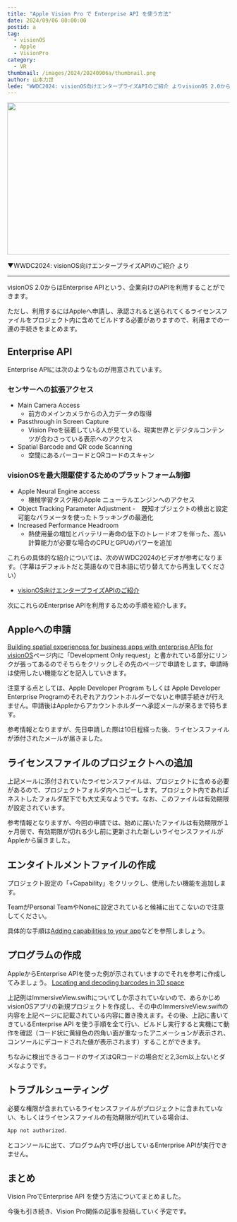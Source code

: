 ```yaml
---
title: "Apple Vision Pro で Enterprise API を使う方法"
date: 2024/09/06 00:00:00
postid: a
tag:
  - visionOS
  - Apple
  - VisionPro
category:
  - VR
thumbnail: /images/2024/20240906a/thumbnail.png
author: 山本力世
lede: "WWDC2024: visionOS向けエンタープライズAPIのご紹介 よりvisionOS 2.0からはEnterprise APIという、企業向けのAPIを利用することができます。ただし、利用するにはAppleへ申請し、承認されると送られてくるライセンスファイルをプロジェクト内に含めてビルドする必要がありますので、利用までの一連の手続きをまとめておきたいと思います。"
---
```

<img src="/images/2024/20240906a/スクリーンショット_2024-09-05_16.04.34.png" alt="" width="604" height="345" loading="lazy">

▼WWDC2024: visionOS向けエンタープライズAPIのご紹介 より

---

visionOS 2.0からはEnterprise APIという、企業向けのAPIを利用することができます。

ただし、利用するにはAppleへ申請し、承認されると送られてくるライセンスファイルをプロジェクト内に含めてビルドする必要がありますので、利用までの一連の手続きをまとめます。

## Enterprise API

Enterprise APIには次のようなものが用意されています。

### センサーへの拡張アクセス

- Main Camera Access
  - 前方のメインカメラからの入力データの取得
- Passthrough in Screen Capture
  - Vision Proを装着している人が見ている、現実世界とデジタルコンテンツが合わさっている表示へのアクセス
- Spatial Barcode and QR code Scanning
  - 空間にあるバーコードとQRコードのスキャン

### visionOSを最大限駆使するためのプラットフォーム制御

- Apple Neural Engine access
  - 機械学習タスク用のApple ニューラルエンジンへのアクセス
- Object Tracking Parameter Adjustment
  -　既知オブジェクトの検出と設定可能なパラメータを使ったトラッキングの最適化
- Increased Performance Headroom
  - 熱使用量の増加とバッテリー寿命の低下のトレードオフを伴った、高い計算能力が必要な場合のCPUとGPUのパワーを追加

これらの具体的な紹介については、次のWWDC2024のビデオが参考になります。（字幕はデフォルトだと英語なので日本語に切り替えてから再生してください）

- [visionOS向けエンタープライズAPIのご紹介](https://developer.apple.com/jp/videos/play/wwdc2024/10139/)

次にこれらのEnterprise APIを利用するための手順を紹介します。

## Appleへの申請

[Building spatial experiences for business apps with enterprise APIs for visionOS](https://developer.apple.com/documentation/visionOS/building-spatial-experiences-for-business-apps-with-enterprise-apis)ページ内に「Development Only request」と書かれている部分にリンクが張ってあるのでそちらをクリックしその先のページで申請をします。申請時は使用したい機能などを記入していきます。

注意する点としては、Apple Developer Program もしくは Apple Developer Enterprise Programのそれぞれアカウントホルダーでないと申請手続きが行えません。申請後はAppleからアカウントホルダーへ承認メールが来るまで待ちます。

参考情報となりますが、先日申請した際は10日程経った後、ライセンスファイルが添付されたメールが届きました。

## ライセンスファイルのプロジェクトへの追加

上記メールに添付されていたライセンスファイルは、プロジェクトに含める必要があるので、プロジェクトフォルダ内へコピーします。プロジェクト内であればネストしたフォルダ配下でも大丈夫なようです。なお、このファイルは有効期限が設定されています。

参考情報となりますが、今回の申請では、始めに届いたファイルは有効期限が１ヶ月弱で、有効期限が切れる少し前に更新された新しいライセンスファイルがAppleから届きました。

## エンタイトルメントファイルの作成

プロジェクト設定の「+Capability」をクリックし、使用したい機能を追加します。

TeamがPersonal TeamやNoneに設定されていると候補に出てこないので注意してください。

具体的な手順は[Adding capabilities to your app](https://developer.apple.com/documentation/xcode/adding-capabilities-to-your-app)などを参照しましょう。

## プログラムの作成

AppleからEnterprise APIを使った例が示されていますのでそれを参考に作成してみましょう。
[Locating and decoding barcodes in 3D space](https://developer.apple.com/documentation/visionos/locating-and-decoding-barcodes-in-3d-space)

上記例はImmersiveView.swiftについてしか示されていないので、あらかじめvisionOSアプリの新規プロジェクトを作成し、その中のImmersiveView.swiftの内容を上記ページに記載されている内容に置き換えます。その後、上記に書いてきているEnterprise API を使う手順を全て行い、ビルドし実行すると実機にて動作を確認（コード状に黄緑色の四角い面が重なったアニメーションが表示され、コンソールにデコードされた値が表示されます）することができます。

ちなみに検出できるコードのサイズはQRコードの場合だと2,3cm以上ないとダメなようです。

## トラブルシューティング

必要な権限が含まれているライセンスファイルがプロジェクトに含まれていない、もしくはライセンスファイルの有効期限が切れている場合は、

```sh
App not authorized.
```

とコンソールに出て、プログラム内で呼び出しているEnterprise APIが実行できません。

## まとめ

Vision ProでEnterprise API を使う方法についてまとめました。

今後も引き続き、Vision Pro関係の記事を投稿していく予定です。

